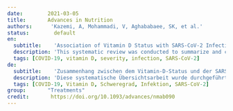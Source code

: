 ```yaml
---
date:        2021-03-05
title:       Advances in Nutrition 
authors:      'Kazemi, A, Mohammadi, V, Aghababaee, SK, et al.'
status:        default
en:
  subtitle:    'Association of Vitamin D Status with SARS-CoV-2 Infection or COVID-19 Severity: A Systematic Review and Meta-analysis'
  description: 'This systematic review was conducted to summarize and clarify the evidence on the association between 25-hydroxyvitamin-D [25(OH)D] concentrations and coronavirus disease 2019 (COVID-19) risk and outcomes. PubMed, Scopus, and Web of Science databases and Google Scholar were searched up to 26 November 2020. All retrospective and prospective cohort, cross-sectional, case-control, and randomized controlled trial studies that investigated the relation between 25(OH)D and severe acute respiratory syndrome coronavirus 2 (SARS-CoV-2) infection and COVID-19 severity were included. Thirty-nine studies were included in the current systematic review. In studies that were adjusted and nonadjusted for confounders there was a higher risk of SARS-CoV-2 infection in the vitamin D deficiency (VDD) group. Fifteen studies evaluated associations between VDD and composite severity. In the studies that were adjusted and nonadjusted for confounders there was a higher severity in the VDD group. Analysis of studies with crude OR, and adjusted studies that used the Cox survival method indicated a significant association of VDD with mortality, while in adjusted studies that used logistic regression, no relation was observed. The results of studies that examined relations between VDD and intensive care unit (ICU) admission, pulmonary complications, hospitalization, and inflammation were inconsistent. In conclusion, although studies were heterogeneous in methodological and statistical approach, most of them indicated a significant relation between 25(OH)D and SARS-CoV-2 infection, COVID-19 composite severity, and mortality. With regard to infection, caution should be taken in interpreting the results, due to inherent study limitations. For ICU admission, inflammation, hospitalization, and pulmonary involvement, the evidence is currently inconsistent and insufficient.'
  tags: [COVID-19, vitamin D, severity, infection, SARS-CoV-2]
de: 
  subtitle:    'Zusammenhang zwischen dem Vitamin-D-Status und der SARS-CoV-2-Infektion oder dem Schweregrad von COVID-19: Eine systematische Überprüfung und Meta-Analyse'
  description: 'Diese systematische Übersichtsarbeit wurde durchgeführt, um die Evidenz über den Zusammenhang zwischen 25-Hydroxyvitamin-D [25(OH)D]-Konzentrationen und dem Risiko und den Ergebnissen der Coronavirus-Krankheit 2019 (COVID-19) zusammenzufassen und zu klären. Die Datenbanken PubMed, Scopus und Web of Science sowie Google Scholar wurden bis zum 26. November 2020 durchsucht. Eingeschlossen wurden alle retrospektiven und prospektiven Kohorten-, Querschnitts-, Fall-Kontroll- und randomisierten kontrollierten Studien, die den Zusammenhang zwischen 25(OH)D und der Infektion mit dem schweren akuten respiratorischen Syndrom Coronavirus 2 (SARS-CoV-2) und dem Schweregrad von COVID-19 untersuchten. Neununddreißig Studien wurden in die aktuelle systematische Überprüfung einbezogen. In den bereinigten und nicht bereinigten Studien wurde ein höheres Risiko für eine SARS-CoV-2-Infektion in der Gruppe mit Vitamin-D-Mangel (VDD) festgestellt. Fünfzehn Studien untersuchten den Zusammenhang zwischen VDD und dem Schweregrad der Erkrankung. In den bereinigten Studien und den nicht um Störfaktoren bereinigten Studien war der Schweregrad in der VDD-Gruppe höher. Die Analyse von Studien mit rohem OR und angepassten Studien, die die Cox-Überlebensmethode verwendeten, deutete auf einen signifikanten Zusammenhang zwischen VDD und Mortalität hin, während in angepassten Studien, die logistische Regression verwendeten, kein Zusammenhang beobachtet wurde. Die Ergebnisse der Studien, die den Zusammenhang zwischen VDD und der Aufnahme auf der Intensivstation, pulmonalen Komplikationen, Krankenhausaufenthalten und Entzündungen untersuchten, waren uneinheitlich. Zusammenfassend lässt sich sagen, dass die meisten Studien trotz ihrer methodischen und statistischen Heterogenität einen signifikanten Zusammenhang zwischen 25(OH)D und der SARS-CoV-2-Infektion, dem COVID-19-Schweregrad und der Sterblichkeit aufwiesen. In Bezug auf die Infektion ist bei der Interpretation der Ergebnisse aufgrund der inhärenten Studienbeschränkungen Vorsicht geboten. Für die Aufnahme auf der Intensivstation, die Entzündung, den Krankenhausaufenthalt und die Lungenbeteiligung ist die Evidenz derzeit uneinheitlich und unzureichend.'
  tags: [COVID-19, Vitamin D, Schweregrad, Infektion, SARS-CoV-2]
group:       "Treatments"
credit:       https://doi.org/10.1093/advances/nmab090
---
```

<object data="{{ page.link }}" style='height:calc(100vh - 400px); width: 100%' type='application/pdf'></object>